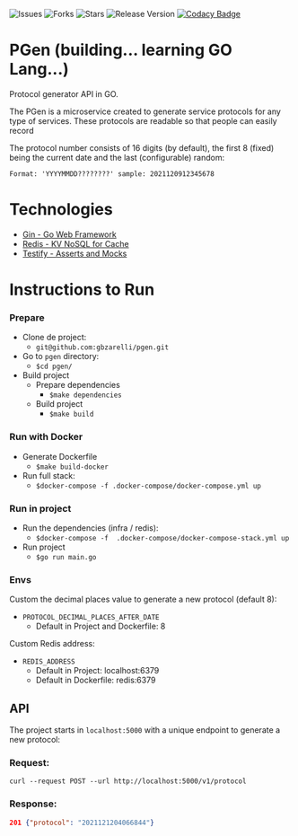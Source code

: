 ![Issues](https://img.shields.io/github/issues/gbzarelli/pgen.svg)
![Forks](https://img.shields.io/github/forks/gbzarelli/pgen.svg)
![Stars](https://img.shields.io/github/stars/gbzarelli/pgen.svg)
![Release Version](https://img.shields.io/github/release/gbzarelli/pgen.svg)
[![Codacy Badge](https://app.codacy.com/project/badge/Grade/326bae7f15244e488de6d8aaa94ae17b)](https://www.codacy.com/gh/gbzarelli/pgen/dashboard?utm_source=github.com&amp;utm_medium=referral&amp;utm_content=gbzarelli/pgen&amp;utm_campaign=Badge_Grade)

# PGen (building... learning GO Lang...)

Protocol generator API in GO.

The PGen is a microservice created to generate service protocols for any type of services.
These protocols are readable so that people can easily record

The protocol number consists of 16 digits (by default), the first 8 (fixed) being the current date
and the last (configurable) random:

	Format: 'YYYYMMDD????????' sample: 2021120912345678

# Technologies

- [Gin - Go Web Framework](https://github.com/gin-gonic/gin)
- [Redis - KV NoSQL for Cache](https://github.com/go-redis)
- [Testify - Asserts and Mocks](https://github.com/stretchr/testify)

# Instructions to Run

### Prepare

- Clone de project:
  - `git@github.com:gbzarelli/pgen.git`
- Go to `pgen` directory:
  - `$cd pgen/`
- Build project
  - Prepare dependencies
    - `$make dependencies`
  - Build project
    - `$make build`

### Run with Docker

- Generate Dockerfile
  - `$make build-docker`
- Run full stack:
  - `$docker-compose -f .docker-compose/docker-compose.yml up`

### Run in project

- Run the dependencies (infra / redis):
  - `$docker-compose -f  .docker-compose/docker-compose-stack.yml up`
- Run project
  - `$go run main.go`

### Envs

Custom the decimal places value to generate a new protocol (default 8):
- `PROTOCOL_DECIMAL_PLACES_AFTER_DATE`
  - Default in Project and Dockerfile: 8

Custom Redis address:
- `REDIS_ADDRESS`
  - Default in Project: localhost:6379
  - Default in Dockerfile: redis:6379

## API

The project starts in `localhost:5000` with a unique endpoint to generate a new protocol:

### Request:
``
curl --request POST --url http://localhost:5000/v1/protocol
``

### Response:

```json
201 {"protocol": "2021121204066844"}
```
